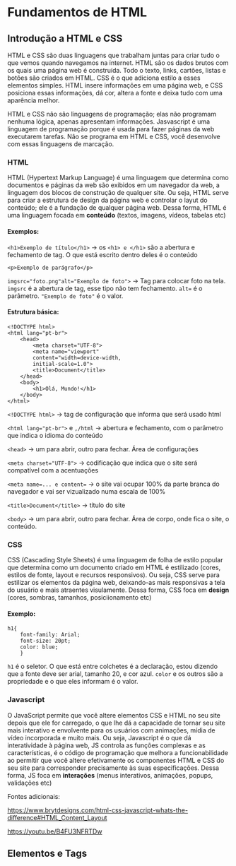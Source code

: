 # Fundamentos de HTML

## Introdução a HTML e CSS

HTML e CSS são duas linguagens que trabalham juntas para criar tudo o que vemos quando navegamos na internet. HTML são os dados brutos com os quais uma página web é construída. Todo o texto, links, cartões, listas e botões são criados em HTML. CSS é o que adiciona estilo a esses elementos simples. HTML insere informações em uma página web, e CSS posiciona essas informações, dá cor, altera a fonte e deixa tudo com uma aparência melhor.

HTML e CSS não são linguagens de programação; elas não programam nenhuma lógica, apenas apresentam informações. Jasvascript é uma linguagem de programação porque é usada para fazer páginas da web executarem tarefas.  Não se programa em HTML e CSS, você desenvolve com essas linguagens de marcação.

### HTML

HTML (Hypertext Markup Language) é uma linguagem que determina como documentos e páginas da web são exibidos em um navegador da web, a linguagem dos blocos de construção de qualquer site. Ou seja, HTML serve para criar a estrutura de design da página web e controlar o layut do conteúdo; ele é a fundação de qualquer página web. Dessa forma, HTML é uma linguagem focada em **conteúdo** (textos, imagens, vídeos, tabelas etc)

#### Exemplos:

`<h1>Exemplo de título</h1>` -> os `<h1> e </h1>` são a abertura e fechamento de tag. O que está escrito dentro deles é o conteúdo

`<p>Exemplo de parágrafo</p>`

`imgsrc="foto.png"alt="Exemplo de foto">` -> Tag para colocar foto na tela. `imgsrc` é a abertura de tag, esse tipo não tem fechamento. `alt=` é o parâmetro. `"Exemplo de foto"` é o valor.

#### Estrutura básica:
```
<!DOCTYPE html>
<html lang="pt-br">
    <head>
        <meta charset="UTF-8">
        <meta name="viewport"
        content="width=device-width,
        initial-scale=1.0">
        <title>Document</title>
    </head>
    <body>
        <h1>Olá, Mundo!</h1>
    </body>
</html>
```

`<!DOCTYPE html>` -> tag de configuração que informa que será usado html

`<html lang="pt-br">` e `,/html` -> abertura e fechamento, com o parâmetro que indica o idioma do conteúdo

`<head>` -> um para abrir, outro para fechar. Área de configurações

`<meta charset="UTF-8">` -> codificação que indica que o site será compatível com a acentuações

`<meta name=... e content=` -> o site vai ocupar 100% da parte branca do navegador e vai ser vizualizado numa escala de 100%

`<title>Document</title>` -> título do site

`<body>` -> um para abrir, outro para fechar. Área de corpo, onde fica o site, o conteúdo.

### CSS

CSS (Cascading Style Sheets) é uma linguagem de folha de estilo popular que determina como um documento criado em HTML é estilizado (cores, estilos de fonte, layout e recursos responsivos). Ou seja, CSS serve para estilizar os elementos da página web, deixando-as mais responsivas a tela do usuário e mais atraentes visulamente. Dessa forma, CSS foca em **design** (cores, sombras, tamanhos, posiciionamento etc)

#### Exemplo:

```
h1{
    font-family: Arial;
    font-size: 20pt;
    color: blue;
    }
```
`h1` é o seletor. O que está entre colchetes é a declaração, estou dizendo que a fonte deve ser arial, tamanho 20, e cor azul. `color` e os outros são a propriedade e o que eles informam é o valor. 

### Javascript

O JavaScript permite que você altere elementos CSS e HTML no seu site depois que ele for carregado, o que lhe dá a capacidade de tornar seu site mais interativo e envolvente para os usuários com animações, mídia de vídeo incorporada e muito mais. Ou seja, Javascript é o que dá interatividade à página web, JS controla as funções complexas e as características, é o código de programação que melhora a funcionabilidade ao permitir que você altere efetivamente os componentes HTML e CSS do seu site para corresponder precisamente às suas especificações. Dessa forma, JS foca em **interações** (menus interativos, animações, popups, validações etc)

Fontes adicionais: 

https://www.brytdesigns.com/html-css-javascript-whats-the-difference#HTML_Content_Layout

https://youtu.be/B4FU3NFRTDw

## Elementos e Tags

